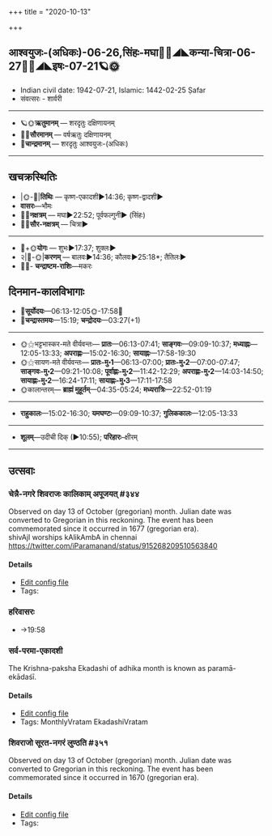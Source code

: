 +++
title = "2020-10-13"

+++
## आश्वयुजः-(अधिकः)-06-26,सिंहः-मघा🌛🌌◢◣कन्या-चित्रा-06-27🌌🌞◢◣इषः-07-21🪐🌞
- Indian civil date: 1942-07-21, Islamic: 1442-02-25 Ṣafar
- संवत्सरः - शार्वरी
___________________
- 🪐🌞**ऋतुमानम्** — शरदृतुः दक्षिणायनम्
- 🌌🌞**सौरमानम्** — वर्षऋतुः दक्षिणायनम्
- 🌛**चान्द्रमानम्** — शरदृतुः आश्वयुजः-(अधिकः)
___________________


## खचक्रस्थितिः
- |🌞-🌛|**तिथिः** — कृष्ण-एकादशी►14:36; कृष्ण-द्वादशी►  
- **वासरः**—भौमः  
- 🌌🌛**नक्षत्रम्** — मघा►22:52; पूर्वफल्गुनी► (सिंहः)  
- 🌌🌞**सौर-नक्षत्रम्** — चित्रा►  
___________________
- 🌛+🌞**योगः** — शुभः►17:37; शुक्लः►  
- २|🌛-🌞|**करणम्** — बालवः►14:36; कौलवः►25:18*; तैतिलः►  
- 🌌🌛- **चन्द्राष्टम-राशिः**—मकरः  


## दिनमान-कालविभागाः
- 🌅**सूर्योदयः**—06:13-12:05🌞️-17:58🌇  
- 🌛**चन्द्रास्तमयः**—15:19; **चन्द्रोदयः**—03:27(+1)  
___________________
- 🌞⚝भट्टभास्कर-मते वीर्यवन्तः— **प्रातः**—06:13-07:41; **साङ्गवः**—09:09-10:37; **मध्याह्नः**—12:05-13:33; **अपराह्णः**—15:02-16:30; **सायाह्नः**—17:58-19:30  
- 🌞⚝सायण-मते वीर्यवन्तः— **प्रातः-मु॰1**—06:13-07:00; **प्रातः-मु॰2**—07:00-07:47; **साङ्गवः-मु॰2**—09:21-10:08; **पूर्वाह्णः-मु॰2**—11:42-12:29; **अपराह्णः-मु॰2**—14:03-14:50; **सायाह्णः-मु॰2**—16:24-17:11; **सायाह्णः-मु॰3**—17:11-17:58  
- 🌞कालान्तरम्— **ब्राह्मं मुहूर्तम्**—04:35-05:24; **मध्यरात्रिः**—22:52-01:19  
___________________
- **राहुकालः**—15:02-16:30; **यमघण्टः**—09:09-10:37; **गुलिककालः**—12:05-13:33  
___________________
- **शूलम्**—उदीची दिक् (►10:55); **परिहारः**–क्षीरम्  
___________________

## उत्सवाः
### चेन्नै-नगरे शिवराजः कालिकाम् अपूजयत् #३४४

Observed on day 13 of October (gregorian) month. Julian date was converted to Gregorian in this reckoning. The event has been commemorated since it occurred in 1677 (gregorian era).  
shivAjI worships kAlikAmbA in chennai
https://twitter.com/iParamanand/status/915268209510563840

#### Details
- [Edit config file](https://github.com/jyotisham/adyatithi/tree/master/mahApuruSha/xatra-later/gregorian/day/10/13/cennai-nagare_shivarAjaH_kAlikAm_apUjayat.toml)
- Tags: 


### हरिवासरः
- →19:58
### सर्व-परमा-एकादशी

The Krishna-paksha Ekadashi of adhika month is known as paramā-ekādaśī.

#### Details
- [Edit config file](https://github.com/jyotisham/adyatithi/tree/master/time_focus/monthly/ekAdashI/description_only/paramA-EkAdazI.toml)
- Tags: MonthlyVratam EkadashiVratam


### शिवराजो सूरत-नगरं लुण्ठति #३५१

Observed on day 13 of October (gregorian) month. Julian date was converted to Gregorian in this reckoning. The event has been commemorated since it occurred in 1670 (gregorian era).  


#### Details
- [Edit config file](https://github.com/jyotisham/adyatithi/tree/master/mahApuruSha/xatra-later/gregorian/day/10/13/shivarAjo_sUrata-nagaraM_luNThati.toml)
- Tags: 



